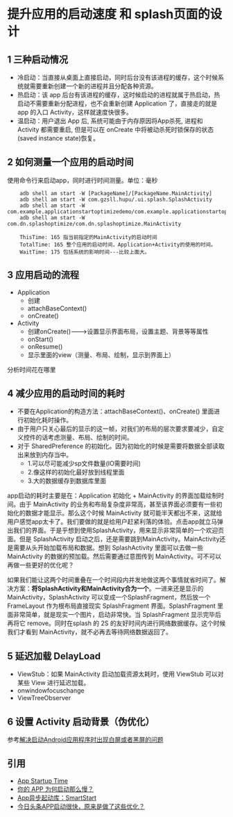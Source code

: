 # 提升应用的启动速度 和 splash页面的设计

## 1 三种启动情况

- 冷启动：当直接从桌面上直接启动，同时后台没有该进程的缓存，这个时候系统就需要重新创建一个新的进程并且分配各种资源。
- 热启动：该 app 后台有该进程的缓存，这时候启动的进程就属于热启动，热启动不需要重新分配进程，也不会重新创建 Application 了，直接走的就是 app 的入口 Activity，这样就速度快很多。
- 温启动：用户退出 App 后, 系统可能由于内存原因将App杀死, 进程和 Activity 都需要重启, 但是可以在 onCreate 中将被动杀死时锁保存的状态(saved instance state)恢复。

## 2 如何测量一个应用的启动时间

使用命令行来启动app，同时进行时间测量。单位：毫秒

```shell
    adb shell am start -W [PackageName]/[PackageName.MainActivity]
    adb shell am start -W com.gzsll.hupu/.ui.splash.SplashActivity
    adb shell am start -W com.example.applicationstartoptimizedemo/com.example.applicationstartoptimizedemo.SplashActivity
    adb shell am start -W com.dn.splashoptimize/com.dn.splashoptimize.MainActivity

    ThisTime: 165 指当前指定的MainActivity的启动时间
    TotalTime: 165 整个应用的启动时间，Application+Activity的使用的时间。
    WaitTime: 175 包括系统的影响时间---比较上面大。
```

## 3 应用启动的流程

- Application
  - 创建
  - attachBaseContext()
  - onCreate()
- Activity
  - 创建onCreate()--->设置显示界面布局，设置主题、背景等等属性
  - onStart()
  - onResume()
  - 显示里面的view（测量、布局、绘制，显示到界面上）

分析时间花在哪里

## 4 减少应用的启动时间的耗时

- 不要在Application的构造方法：attachBaseContext()、onCreate() 里面进行初始化耗时操作。
- 由于用户只关心最后的显示的这一帧，对我们的布局的层次要求要减少，自定义控件的话考虑测量、布局、绘制的时间。
- 对于 SharedPreference 的初始化。因为初始化的时候是需要将数据全部读取出来放到内存当中。
  - 1.可以尽可能减少sp文件数量(IO需要时间)
  - 2.像这样的初始化最好放到线程里面
  - 3.大的数据缓存到数据库里面

app启动的耗时主要是在：Application 初始化 + MainActivity 的界面加载绘制时间。由于 MainActivity 的业务和布局复杂度非常高，甚至该界面必须要有一些初始化的数据才能显示。那么这个时候 MainActivity 就可能半天都出不来，这就给用户感觉app太卡了。我们要做的就是给用户赶紧利落的体验。点击app就立马弹出我们的界面。于是乎想到使用SplashActivity，用来显示非常简单的一个欢迎页面。但是 SplashActivity 启动之后，还是需要跳到MainActivity。MainActivity还是需要从头开始加载布局和数据。想到 SplashActivity 里面可以去做一些 MainActivity 的数据的预加载。然后需要通过意图传到 MainActivity。可不可以再做一些更好的优化呢？

如果我们能让这两个时间重叠在一个时间段内并发地做这两个事情就省时间了。解决方案：**将SplashActivity和MainActivity合为一个**。一进来还是显示的 MainActivity，SplashActivity 可以变成一个SplashFragment，然后放一个 FrameLayout 作为根布局直接现实 SplashFragment 界面。SplashFragment 里面非常简单，就是现实一个图片，启动非常快。当 SplashFragment 显示完毕后再将它 remove。同时在splash 的 2S 的友好时间内进行网络数据缓存。这个时候我们才看到 MainActivity，就不必再去等待网络数据返回了。

## 5 延迟加载 DelayLoad

- ViewStub：如果 MainActivity 启动加载资源太耗时，使用 ViewStub 可以对某些 View 进行延迟加载。
- onwindowfocuschange
- ViewTreeObserver

## 6 设置 Activity 启动背景（伪优化）

参考[解决启动Android应用程序时出现白屏或者黑屏的问题](https://blog.csdn.net/wangjiang_qianmo/article/details/51736418)

## 引用

- [App Startup Time](https://developer.android.google.cn/topic/performance/vitals/launch-time)
- [你的 APP 为何启动那么慢？](https://mp.weixin.qq.com/s/i0Qkp8rZ_IfmVEoWSxvpdw)
- [App异步起动库：SmartStart](https://github.com/conghongjie/SmartStart)
- [今日头条APP启动很快，原来是做了这些优化？](https://mp.weixin.qq.com/s/9umkSbTxcm8I9O4jdJDP-A)
